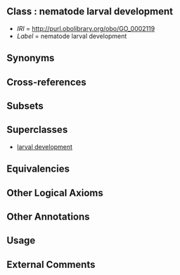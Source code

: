 
## Class : nematode larval development

 * *IRI* = http://purl.obolibrary.org/obo/GO_0002119
 * *Label* = nematode larval development

## Synonyms


## Cross-references


## Subsets


## Superclasses

 * [larval development](../../GO/64/GO_0002164.md)

## Equivalencies


## Other Logical Axioms


## Other Annotations


## Usage


## External Comments

